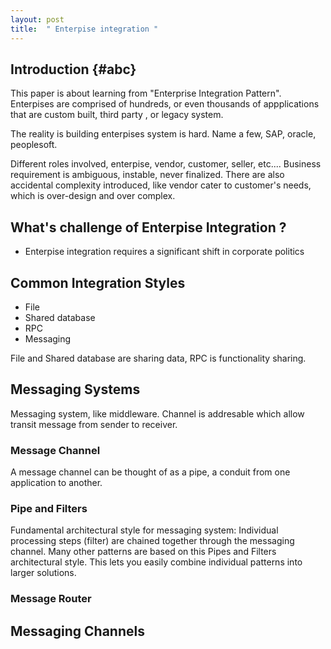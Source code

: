 ```yaml
---
layout: post
title:  " Enterpise integration "
---
```


## Introduction {#abc}

This paper is about learning from "Enterprise Integration Pattern". 
Enterpises are comprised of hundreds, or even thousands of appplications that are custom built, third party , or legacy system. 

The reality is building enterpises system is hard. Name a few, SAP, oracle, peoplesoft. 

Different roles involved, enterpise, vendor, customer, seller, etc....
Business requirement is ambiguous, instable, never finalized. There are also accidental complexity introduced, like vendor cater to customer's needs, which is over-design and over complex. 

## What's challenge of Enterpise Integration ?
* Enterpise integration requires a significant shift in corporate politics


## Common Integration Styles

* File
* Shared database
* RPC
* Messaging

File and Shared database are sharing data, RPC is functionality sharing. 


## Messaging Systems 

Messaging system, like middleware. Channel is addresable which allow transit message from sender to receiver. 

### Message Channel
A message channel can be thought of as a pipe, a conduit from one application to another.

### Pipe and Filters

Fundamental architectural style for messaging system: Individual processing steps (filter) are chained together through the messaging channel. Many other patterns are based on this Pipes and Filters architectural style. This lets you easily combine individual patterns into larger solutions. 

### Message Router

## Messaging Channels





